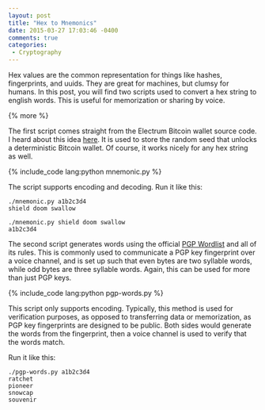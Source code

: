 ```yaml
---
layout: post
title: "Hex to Mnemonics"
date: 2015-03-27 17:03:46 -0400
comments: true
categories: 
 - Cryptography
---
```


Hex values are the common representation for things like hashes, fingerprints, and uuids. They are great for machines,  but clumsy for humans. 
In this post, you will find two scripts used to convert a hex string to english words. This is useful for memorization or sharing by voice.

{% more %}

The first script comes straight from the Electrum Bitcoin wallet source code. I heard about this idea [here](http://www.reddit.com/r/Bitcoin/comments/2xggow/where_can_i_turn_my_random_phrase_into_a_12_word/). It is used to store the random seed that unlocks a deterministic Bitcoin wallet. Of course, it works nicely for any hex string as well.

{% include_code lang:python mnemonic.py %}

The script supports encoding and decoding. Run it like this:

    ./mnemonic.py a1b2c3d4
    shield doom swallow
        
    ./mnemonic.py shield doom swallow
    a1b2c3d4

The second script generates words using the official [PGP Wordlist](http://en.wikipedia.org/wiki/PGP_word_list) and all of its rules. This is commonly used to communicate a PGP key fingerprint over a voice channel, and is set up such that even bytes are two syllable words, while odd bytes are three syllable words. Again, this can be used for more than just PGP keys.

{% include_code lang:python pgp-words.py %}

This script only supports encoding. Typically, this method is used for verification purposes, as opposed to transferring data or memorization, as PGP key fingerprints are designed to be public. Both sides would generate the words from the fingerprint, then a voice channel is used to verify that the words match.

Run it like this:

    ./pgp-words.py a1b2c3d4
    ratchet
    pioneer
    snowcap
    souvenir
